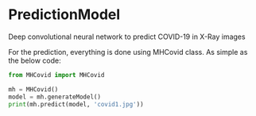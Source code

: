 # PredictionModel
Deep convolutional neural network to predict COVID-19 in X-Ray images

For the prediction, everything is done using MHCovid class. As simple as the below code:

```python
from MHCovid import MHCovid

mh = MHCovid()
model = mh.generateModel()
print(mh.predict(model, 'covid1.jpg'))
```
